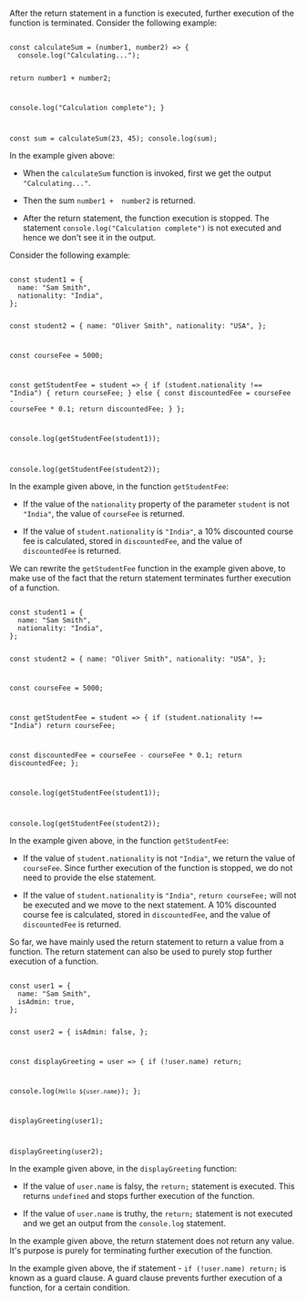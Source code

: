 After the return statement
in a function is executed,
further execution of
the function is terminated.
Consider the following example:

<codeblock language="javascript" type="lesson">
<code>
const calculateSum = (number1, number2) => {
  console.log("Calculating...");

  return number1 +  number2;

  console.log("Calculation complete");
}

const sum = calculateSum(23, 45);
console.log(sum);
</code>
</codeblock>

In the example given above:

- When the `calculateSum` function is invoked,
  first we get the output `"Calculating..."`.

- Then the sum `number1 +  number2` is returned.

- After the return statement,
  the function execution is stopped.
  The statement `console.log("Calculation complete")`
  is not executed
  and
  hence we don't see it in the output.

Consider the following example:

<codeblock language="javascript" type="lesson">
<code>
const student1 = {
  name: "Sam Smith",
  nationality: "India",
};

const student2 = {
  name: "Oliver Smith",
  nationality: "USA",
};

const courseFee = 5000;

const getStudentFee = student => {
  if (student.nationality !== "India") {
    return courseFee;
  } else {
    const discountedFee = courseFee - courseFee * 0.1;
    return discountedFee;
  }
};

console.log(getStudentFee(student1));

console.log(getStudentFee(student2));
</code>
</codeblock>

In the example given above,
in the function `getStudentFee`:

- If the value of the `nationality`
  property of the parameter `student`
  is not `"India"`,
  the value of `courseFee` is returned.

- If the value of `student.nationality` is `"India"`,
  a 10% discounted course fee is calculated,
  stored in `discountedFee`,
  and
  the value of `discountedFee` is returned.

We can rewrite the `getStudentFee` function
in the example given above,
to make use of the fact that
the return statement terminates
further execution of a function.

<codeblock language="javascript" type="lesson">
<code>
const student1 = {
  name: "Sam Smith",
  nationality: "India",
};

const student2 = {
  name: "Oliver Smith",
  nationality: "USA",
};

const courseFee = 5000;

const getStudentFee = student => {
  if (student.nationality !== "India")
    return courseFee;

  const discountedFee = courseFee - courseFee * 0.1;
  return discountedFee;
};

console.log(getStudentFee(student1));

console.log(getStudentFee(student2));
</code>
</codeblock>

In the example given above,
in the function `getStudentFee`:

- If the value of `student.nationality`
  is not `"India"`,
  we return the value of `courseFee`.
  Since further execution
  of the function is stopped,
  we do not need to provide the else statement.

- If the value of `student.nationality` is `"India"`,
  `return courseFee;` will not be executed
  and
  we move to the next statement.
  A 10% discounted course fee is calculated,
  stored in `discountedFee`,
  and
  the value of `discountedFee` is returned.

So far, we have mainly used
the return statement to
return a value from a function.
The return statement can also be used
to purely stop further execution of a function.

<codeblock language="javascript" type="lesson">
<code>
const user1 = {
  name: "Sam Smith",
  isAdmin: true,
};

const user2 = {
  isAdmin: false,
};

const displayGreeting = user => {
  if (!user.name) return;

  console.log(`Hello ${user.name}`);
};

displayGreeting(user1);

displayGreeting(user2);
</code>
</codeblock>

In the example given above,
in the `displayGreeting` function:

- If the value of `user.name` is falsy,
  the `return;` statement is executed.
  This returns `undefined`
  and
  stops further execution of the function.

- If the value of `user.name` is truthy,
  the `return;` statement is not executed
  and
  we get an output from the `console.log` statement.

In the example given above,
the return statement
does not return any value.
It's purpose is purely for
terminating further execution
of the function.

In the example given above,
the if statement -
`if (!user.name) return;`
is known as a guard clause.
A guard clause prevents
further execution of a function,
for a certain condition.
